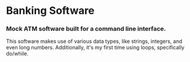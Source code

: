 # Banking Software
### Mock ATM software built for a command line interface.
This software makes use of various data types, like strings, integers, and even long numbers.
Additionally, it's my first time using loops, specifically do/while.
